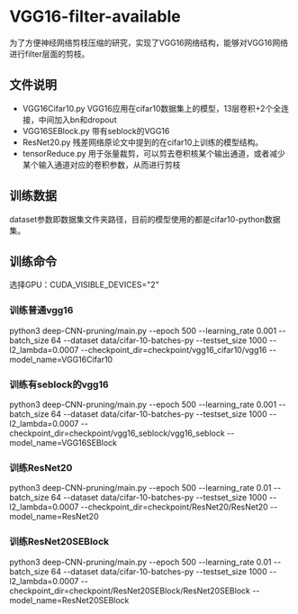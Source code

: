 # VGG16-filter-available
为了方便神经网络剪枝压缩的研究，实现了VGG16网络结构，能够对VGG16网络进行filter层面的剪枝。

## 文件说明
- VGG16Cifar10.py VGG16应用在cifar10数据集上的模型，13层卷积+2个全连接，中间加入bn和dropout
- VGG16SEBlock.py 带有seblock的VGG16
- ResNet20.py 残差网络原论文中提到的在cifar10上训练的模型结构。
- tensorReduce.py 用于张量裁剪，可以剪去卷积核某个输出通道，或者减少某个输入通道对应的卷积参数，从而进行剪枝


## 训练数据
dataset参数即数据集文件夹路径，目前的模型使用的都是cifar10-python数据集。

## 训练命令
选择GPU：CUDA_VISIBLE_DEVICES="2"
### 训练普通vgg16
python3 deep-CNN-pruning/main.py --epoch 500 --learning_rate 0.001 --batch_size 64 --dataset data/cifar-10-batches-py --testset_size 1000 --l2_lambda=0.0007 --checkpoint_dir=checkpoint/vgg16_cifar10/vgg16 --model_name=VGG16Cifar10

### 训练有seblock的vgg16
python3 deep-CNN-pruning/main.py --epoch 500 --learning_rate 0.001 --batch_size 64 --dataset data/cifar-10-batches-py --testset_size 1000 --l2_lambda=0.0007 --checkpoint_dir=checkpoint/vgg16_seblock/vgg16_seblock --model_name=VGG16SEBlock

### 训练ResNet20
python3 deep-CNN-pruning/main.py --epoch 500 --learning_rate 0.01 --batch_size 64 --dataset data/cifar-10-batches-py --testset_size 1000 --l2_lambda=0.0007 --checkpoint_dir=checkpoint/ResNet20/ResNet20 --model_name=ResNet20

### 训练ResNet20SEBlock
python3 deep-CNN-pruning/main.py --epoch 500 --learning_rate 0.01 --batch_size 64 --dataset data/cifar-10-batches-py --testset_size 1000 --l2_lambda=0.0007 --checkpoint_dir=checkpoint/ResNet20SEBlock/ResNet20SEBlock --model_name=ResNet20SEBlock
